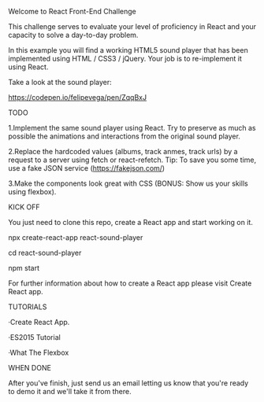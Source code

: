 Welcome to React Front-End Challenge

This challenge serves to evaluate your level of proficiency in React and your capacity to solve a day-to-day problem.

In this example you will find a working HTML5 sound player that has been implemented using HTML / CSS3 / jQuery. Your job is to re-implement
it using React.

Take a look at the sound player:

https://codepen.io/felipevega/pen/ZqqBxJ

TODO

1.Implement the same sound player using React. Try to preserve as much as possible the animations and interactions from the original sound
player.

2.Replace the hardcoded values (albums, track anmes, track urls) by a request to a server using fetch or react-refetch. Tip: To save you
some time, use a fake JSON service (https://fakejson.com/)

3.Make the components look great with CSS (BONUS: Show us your skills using flexbox).

KICK OFF

You just need to clone this repo, create a React app and start working on it.

npx create-react-app react-sound-player

cd react-sound-player

npm start

For further information about how to create a React app please visit Create React app.

TUTORIALS

·Create React App.

·ES2015 Tutorial

·What The Flexbox

WHEN DONE

After you've finish, just send us an email letting us know that you're ready to demo it and we'll take it from there.
